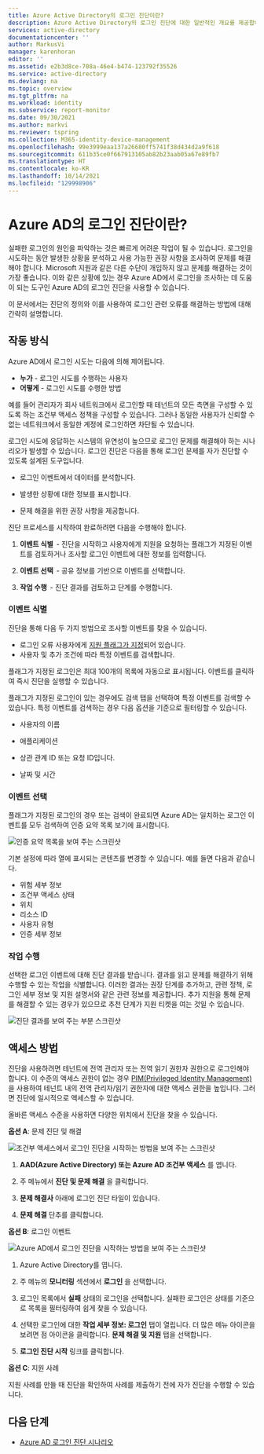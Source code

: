```yaml
---
title: Azure Active Directory의 로그인 진단이란?
description: Azure Active Directory의 로그인 진단에 대한 일반적인 개요를 제공합니다.
services: active-directory
documentationcenter: ''
author: MarkusVi
manager: karenhoran
editor: ''
ms.assetid: e2b3d8ce-708a-46e4-b474-123792f35526
ms.service: active-directory
ms.devlang: na
ms.topic: overview
ms.tgt_pltfrm: na
ms.workload: identity
ms.subservice: report-monitor
ms.date: 09/30/2021
ms.author: markvi
ms.reviewer: tspring
ms.collection: M365-identity-device-management
ms.openlocfilehash: 99e3999eaa137a26680ff5741f38d434d2a9f618
ms.sourcegitcommit: 611b35ce0f667913105ab82b23aab05a67e89fb7
ms.translationtype: HT
ms.contentlocale: ko-KR
ms.lasthandoff: 10/14/2021
ms.locfileid: "129998906"
---
```

# <a name="what-is-the-sign-in-diagnostic-in-azure-ad"></a>Azure AD의 로그인 진단이란?

실패한 로그인의 원인을 파악하는 것은 빠르게 어려운 작업이 될 수 있습니다. 로그인을 시도하는 동안 발생한 상황을 분석하고 사용 가능한 권장 사항을 조사하여 문제를 해결해야 합니다. Microsoft 지원과 같은 다른 수단이 개입하지 않고 문제를 해결하는 것이 가장 좋습니다. 이와 같은 상황에 있는 경우 Azure AD에서 로그인을 조사하는 데 도움이 되는 도구인 Azure AD의 로그인 진단을 사용할 수 있습니다. 

이 문서에서는 진단의 정의와 이를 사용하여 로그인 관련 오류를 해결하는 방법에 대해 간략히 설명합니다. 


## <a name="how-it-works"></a>작동 방식  

Azure AD에서 로그인 시도는 다음에 의해 제어됩니다.

- **누가** - 로그인 시도를 수행하는 사용자
- **어떻게** - 로그인 시도를 수행한 방법

예를 들어 관리자가 회사 네트워크에서 로그인할 때 테넌트의 모든 측면을 구성할 수 있도록 하는 조건부 액세스 정책을 구성할 수 있습니다. 그러나 동일한 사용자가 신뢰할 수 없는 네트워크에서 동일한 계정에 로그인하면 차단될 수 있습니다. 

로그인 시도에 응답하는 시스템의 유연성이 높으므로 로그인 문제를 해결해야 하는 시나리오가 발생할 수 있습니다. 로그인 진단은 다음을 통해 로그인 문제를 자가 진단할 수 있도록 설계된 도구입니다.  

- 로그인 이벤트에서 데이터를 분석합니다.  

- 발생한 상황에 대한 정보를 표시합니다.  

- 문제 해결을 위한 권장 사항을 제공합니다.  

진단 프로세스를 시작하여 완료하려면 다음을 수행해야 합니다.   

1. **이벤트 식별**  - 진단을 시작하고 사용자에게 지원을 요청하는 플래그가 지정된 이벤트를 검토하거나 조사할 로그인 이벤트에 대한 정보를 입력합니다. 

2. **이벤트 선택**  - 공유 정보를 기반으로 이벤트를 선택합니다. 

3. **작업 수행**  - 진단 결과를 검토하고 단계를 수행합니다. 



### <a name="identify-event"></a>이벤트 식별 

진단을 통해 다음 두 가지 방법으로 조사할 이벤트를 찾을 수 있습니다.  

- 로그인 오류 사용자에게 [지원 플래그가 지정](overview-flagged-sign-ins.md)되어 있습니다. 
- 사용자 및 추가 조건에 따라 특정 이벤트를 검색합니다. 

플래그가 지정된 로그인은 최대 100개의 목록에 자동으로 표시됩니다. 이벤트를 클릭하여 즉시 진단을 실행할 수 있습니다.  

플래그가 지정된 로그인이 있는 경우에도 검색 탭을 선택하여 특정 이벤트를 검색할 수 있습니다. 특정 이벤트를 검색하는 경우 다음 옵션을 기준으로 필터링할 수 있습니다. 

- 사용자의 이름 

- 애플리케이션 

- 상관 관계 ID 또는 요청 ID입니다. 

- 날짜 및 시간 



### <a name="select-event"></a>이벤트 선택  

플래그가 지정된 로그인의 경우 또는 검색이 완료되면 Azure AD는 일치하는 로그인 이벤트를 모두 검색하여 인증 요약 목록 보기에 표시합니다. 


![인증 요약 목록을 보여 주는 스크린샷](./media/overview-sign-in-diagnostics/review-sign-ins.png)

기본 설정에 따라 열에 표시되는 콘텐츠를 변경할 수 있습니다. 예를 들면 다음과 같습니다.

- 위험 세부 정보
- 조건부 액세스 상태
- 위치
- 리소스 ID
- 사용자 유형
- 인증 세부 정보

### <a name="take-action"></a>작업 수행

선택한 로그인 이벤트에 대해 진단 결과를 받습니다. 결과를 읽고 문제를 해결하기 위해 수행할 수 있는 작업을 식별합니다. 이러한 결과는 권장 단계를 추가하고, 관련 정책, 로그인 세부 정보 및 지원 설명서와 같은 관련 정보를 제공합니다. 추가 지원을 통해 문제를 해결할 수 있는 경우가 있으므로 추천 단계가 지원 티켓을 여는 것일 수 있습니다. 


![진단 결과를 보여 주는 부분 스크린샷](./media/overview-sign-in-diagnostics/diagnostic-results.png)



## <a name="how-to-access-it"></a>액세스 방법

진단을 사용하려면 테넌트에 전역 관리자 또는 전역 읽기 권한자 권한으로 로그인해야 합니다. 이 수준의 액세스 권한이 없는 경우 [PIM(Privileged Identity Management)](../privileged-identity-management/pim-resource-roles-activate-your-roles.md)을 사용하여 테넌트 내의 전역 관리자/읽기 권한자에 대한 액세스 권한을 높입니다. 그러면 진단에 일시적으로 액세스할 수 있습니다.  

올바른 액세스 수준을 사용하면 다양한 위치에서 진단을 찾을 수 있습니다. 

**옵션 A**: 문제 진단 및 해결 

![조건부 액세스에서 로그인 진단을 시작하는 방법을 보여 주는 스크린샷](./media/overview-sign-in-diagnostics/troubleshoot-link.png)


1. **AAD(Azure Active Directory) 또는 Azure AD 조건부 액세스** 를 엽니다. 

2. 주 메뉴에서 **진단 및 문제 해결** 을 클릭합니다.  

3. **문제 해결사** 아래에 로그인 진단 타일이 있습니다. 

4. **문제 해결** 단추를 클릭합니다.  

 

 

**옵션 B**: 로그인 이벤트 

![Azure AD에서 로그인 진단을 시작하는 방법을 보여 주는 스크린샷](./media/overview-sign-in-diagnostics/sign-in-logs-link.png)




1. Azure Active Directory를 엽니다. 

2. 주 메뉴의 **모니터링** 섹션에서 **로그인** 을 선택합니다. 

3. 로그인 목록에서 **실패** 상태의 로그인을 선택합니다. 실패한 로그인은 상태를 기준으로 목록을 필터링하여 쉽게 찾을 수 있습니다. 

4. 선택한 로그인에 대한 **작업 세부 정보: 로그인** 탭이 열립니다. 더 많은 메뉴 아이콘을 보려면 점 아이콘을 클릭합니다. **문제 해결 및 지원** 탭을 선택합니다. 

5. **로그인 진단 시작** 링크를 클릭합니다. 

 

**옵션 C**: 지원 사례 

지원 사례를 만들 때 진단을 확인하여 사례를 제출하기 전에 자가 진단을 수행할 수 있습니다. 



## <a name="next-steps"></a>다음 단계

- [Azure AD 로그인 진단 시나리오](concept-sign-in-diagnostics-scenarios.md)

